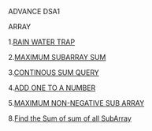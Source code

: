 ADVANCE DSA1



ARRAY

1.[RAIN WATER TRAP](https://www.scaler.com/academy/mentee-dashboard/class/34465/assignment/problems/47/?navref=cl_pb_nv_tb)

2.[MAXIMUM SUBARRAY SUM](https://www.scaler.com/academy/mentee-dashboard/class/34465/assignment/problems/440/?navref=cl_pb_nv_tb)

3.[CONTINOUS SUM QUERY](https://www.scaler.com/academy/mentee-dashboard/class/34465/assignment/problems/440/?navref=cl_pb_nv_tb)

4.[ADD ONE TO A NUMBER](https://www.scaler.com/academy/mentee-dashboard/class/34465/homework/problems/66/?navref=cl_pb_nv_tb)

5.[MAXIMUM NON-NEGATIVE SUB ARRAY](https://www.scaler.com/academy/mentee-dashboard/class/34465/homework/problems/266/?navref=cl_pb_nv_tb)

8.[Find the Sum of sum of all SubArray](https://www.geeksforgeeks.org/problems/sum-of-subarrays2229/1?itm_source=geeksforgeeks&itm_medium=article&itm_campaign=practice_card)








